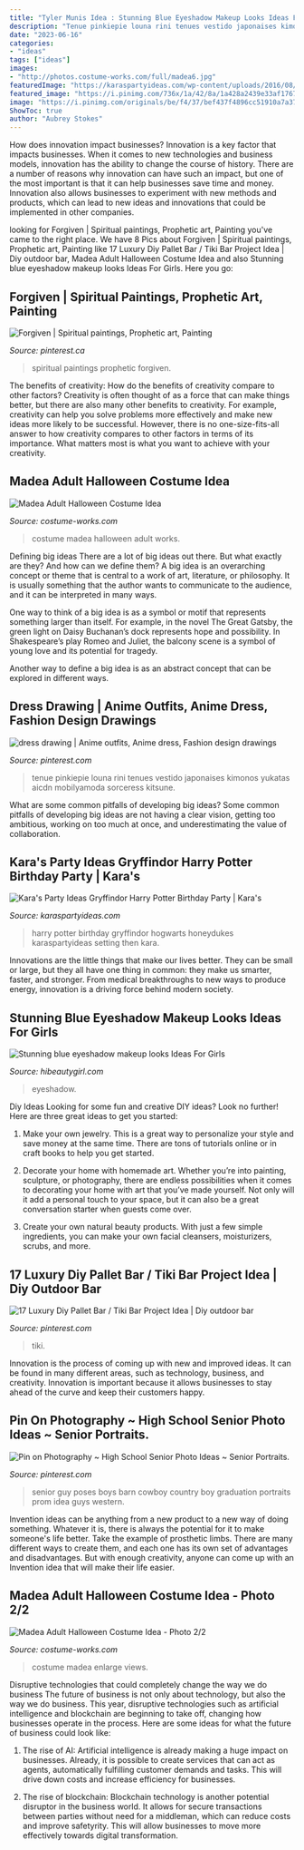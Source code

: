 ```yaml
---
title: "Tyler Munis Idea : Stunning Blue Eyeshadow Makeup Looks Ideas For Girls"
description: "Tenue pinkiepie louna rini tenues vestido japonaises kimonos yukatas aicdn mobilyamoda sorceress kitsune"
date: "2023-06-16"
categories:
- "ideas"
tags: ["ideas"]
images:
- "http://photos.costume-works.com/full/madea6.jpg"
featuredImage: "https://karaspartyideas.com/wp-content/uploads/2016/08/Harry-Potter-Birthday-Party-via-Karas-Party-Ideas-KarasPartyIdeas.com14.jpg"
featured_image: "https://i.pinimg.com/736x/1a/42/8a/1a428a2439e33af176767f0c4dce033d.jpg"
image: "https://i.pinimg.com/originals/be/f4/37/bef437f4896cc51910a7a37be3bf6e70.jpg"
ShowToc: true
author: "Aubrey Stokes"
---
```



How does innovation impact businesses?
Innovation is a key factor that impacts businesses. When it comes to new technologies and business models, innovation has the ability to change the course of history. There are a number of reasons why innovation can have such an impact, but one of the most important is that it can help businesses save time and money. Innovation also allows businesses to experiment with new methods and products, which can lead to new ideas and innovations that could be implemented in other companies.

	

		
looking for Forgiven | Spiritual paintings, Prophetic art, Painting you've came to the right place. We have 8 Pics about Forgiven | Spiritual paintings, Prophetic art, Painting like 17 Luxury Diy Pallet Bar / Tiki Bar Project Idea | Diy outdoor bar, Madea Adult Halloween Costume Idea and also Stunning blue eyeshadow makeup looks Ideas For Girls. Here you go:
		
    
## Forgiven | Spiritual Paintings, Prophetic Art, Painting

<img loading=lazy src="https://i.pinimg.com/736x/b6/2d/13/b62d133e20e0b197b57c85be9d014fad.jpg" onerror="this.onerror=null;this.src='https://tse4.mm.bing.net/th?id=OIP.MK8GrsRfu_cBMfeUknkd4gHaJ2&amp;pid=15.1';" alt="Forgiven | Spiritual paintings, Prophetic art, Painting">

_Source: pinterest.ca_

>spiritual paintings prophetic forgiven. 

	

The benefits of creativity: How do the benefits of creativity compare to other factors?
Creativity is often thought of as a force that can make things better, but there are also many other benefits to creativity. For example, creativity can help you solve problems more effectively and make new ideas more likely to be successful. However, there is no one-size-fits-all answer to how creativity compares to other factors in terms of its importance. What matters most is what you want to achieve with your creativity.

    
## Madea Adult Halloween Costume Idea

<img loading=lazy src="https://photos.costume-works.com/full/madea5.jpg" onerror="this.onerror=null;this.src='https://tse3.mm.bing.net/th?id=OIP.W-fAvLJvlqdCjoJSSYtcTAHaJ3&amp;pid=15.1';" alt="Madea Adult Halloween Costume Idea">

_Source: costume-works.com_

>costume madea halloween adult works. 

	

Defining big ideas
There are a lot of big ideas out there. But what exactly are they? And how can we define them?
A big idea is an overarching concept or theme that is central to a work of art, literature, or philosophy. It is usually something that the author wants to communicate to the audience, and it can be interpreted in many ways.

One way to think of a big idea is as a symbol or motif that represents something larger than itself. For example, in the novel The Great Gatsby, the green light on Daisy Buchanan’s dock represents hope and possibility. In Shakespeare’s play Romeo and Juliet, the balcony scene is a symbol of young love and its potential for tragedy.

Another way to define a big idea is as an abstract concept that can be explored in different ways.

    
## Dress Drawing | Anime Outfits, Anime Dress, Fashion Design Drawings

<img loading=lazy src="https://i.pinimg.com/originals/be/f4/37/bef437f4896cc51910a7a37be3bf6e70.jpg" onerror="this.onerror=null;this.src='https://tse1.mm.bing.net/th?id=OIP.E8aZCE8nQnjsI5S9SVrFAwHaMm&amp;pid=15.1';" alt="dress drawing | Anime outfits, Anime dress, Fashion design drawings">

_Source: pinterest.com_

>tenue pinkiepie louna rini tenues vestido japonaises kimonos yukatas aicdn mobilyamoda sorceress kitsune. 

	

What are some common pitfalls of developing big ideas?
Some common pitfalls of developing big ideas are not having a clear vision, getting too ambitious, working on too much at once, and underestimating the value of collaboration.

    
## Kara&#039;s Party Ideas Gryffindor Harry Potter Birthday Party | Kara&#039;s

<img loading=lazy src="https://karaspartyideas.com/wp-content/uploads/2016/08/Harry-Potter-Birthday-Party-via-Karas-Party-Ideas-KarasPartyIdeas.com14.jpg" onerror="this.onerror=null;this.src='https://tse1.mm.bing.net/th?id=OIP.uVlYBptwTRHS2BbXhjddHwHaLH&amp;pid=15.1';" alt="Kara&#039;s Party Ideas Gryffindor Harry Potter Birthday Party | Kara&#039;s">

_Source: karaspartyideas.com_

>harry potter birthday gryffindor hogwarts honeydukes karaspartyideas setting then kara. 

	

Innovations are the little things that make our lives better. They can be small or large, but they all have one thing in common: they make us smarter, faster, and stronger. From medical breakthroughs to new ways to produce energy, innovation is a driving force behind modern society.

    
## Stunning Blue Eyeshadow Makeup Looks Ideas For Girls

<img loading=lazy src="https://hibeautygirl.com/wp-content/uploads/2021/04/2.png" onerror="this.onerror=null;this.src='https://tse3.mm.bing.net/th?id=OIP.VmWiAK774JbSBInM8aCRSwHaIb&amp;pid=15.1';" alt="Stunning blue eyeshadow makeup looks Ideas For Girls">

_Source: hibeautygirl.com_

>eyeshadow. 

	

Diy Ideas
Looking for some fun and creative DIY ideas? Look no further! Here are three great ideas to get you started:
1. Make your own jewelry. This is a great way to personalize your style and save money at the same time. There are tons of tutorials online or in craft books to help you get started.

2. Decorate your home with homemade art. Whether you’re into painting, sculpture, or photography, there are endless possibilities when it comes to decorating your home with art that you’ve made yourself. Not only will it add a personal touch to your space, but it can also be a great conversation starter when guests come over.

3. Create your own natural beauty products. With just a few simple ingredients, you can make your own facial cleansers, moisturizers, scrubs, and more.

    
## 17 Luxury Diy Pallet Bar / Tiki Bar Project Idea | Diy Outdoor Bar

<img loading=lazy src="https://i.pinimg.com/736x/1a/42/8a/1a428a2439e33af176767f0c4dce033d.jpg" onerror="this.onerror=null;this.src='https://tse3.mm.bing.net/th?id=OIP.nLvCCR-va22L_mZTbBAU5wHaMc&amp;pid=15.1';" alt="17 Luxury Diy Pallet Bar / Tiki Bar Project Idea | Diy outdoor bar">

_Source: pinterest.com_

>tiki. 

	

Innovation is the process of coming up with new and improved ideas. It can be found in many different areas, such as technology, business, and creativity. Innovation is important because it allows businesses to stay ahead of the curve and keep their customers happy.

    
## Pin On Photography ~ High School Senior Photo Ideas ~ Senior Portraits.

<img loading=lazy src="https://i.pinimg.com/originals/40/32/55/4032555038bfb13d3607a5f14a7f27fb.jpg" onerror="this.onerror=null;this.src='https://tse4.mm.bing.net/th?id=OIP.kshSoMafzMpXQVWYAedaagHaLH&amp;pid=15.1';" alt="Pin on Photography ~ High School Senior Photo Ideas ~ Senior Portraits.">

_Source: pinterest.com_

>senior guy poses boys barn cowboy country boy graduation portraits prom idea guys western. 

	

Invention ideas can be anything from a new product to a new way of doing something. Whatever it is, there is always the potential for it to make someone's life better. Take the example of prosthetic limbs. There are many different ways to create them, and each one has its own set of advantages and disadvantages. But with enough creativity, anyone can come up with an Invention idea that will make their life easier.

    
## Madea Adult Halloween Costume Idea - Photo 2/2

<img loading=lazy src="http://photos.costume-works.com/full/madea6.jpg" onerror="this.onerror=null;this.src='https://tse2.mm.bing.net/th?id=OIP.APck0anyGYohBrmdoAG9cQHaKf&amp;pid=15.1';" alt="Madea Adult Halloween Costume Idea - Photo 2/2">

_Source: costume-works.com_

>costume madea enlarge views. 

	

Disruptive technologies that could completely change the way we do business
The future of business is not only about technology, but also the way we do business. This year, disruptive technologies such as artificial intelligence and blockchain are beginning to take off, changing how businesses operate in the process. Here are some ideas for what the future of business could look like:
1. The rise of AI: Artificial intelligence is already making a huge impact on businesses. Already, it is possible to create services that can act as agents, automatically fulfilling customer demands and tasks. This will drive down costs and increase efficiency for businesses.

2. The rise of blockchain: Blockchain technology is another potential disruptor in the business world. It allows for secure transactions between parties without need for a middleman, which can reduce costs and improve safetyrity. This will allow businesses to move more effectively towards digital transformation.


